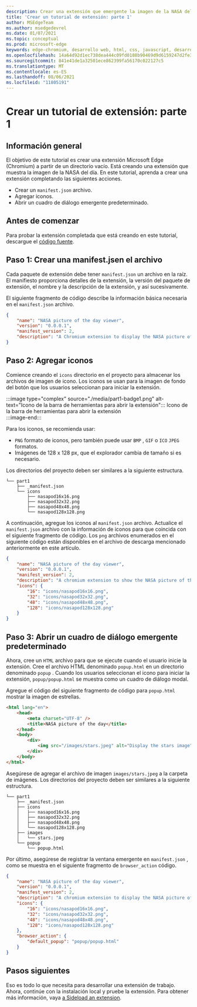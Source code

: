 ```yaml
---
description: Crear una extensión que emergente la imagen de la NASA del día
title: 'Crear un tutorial de extensión: parte 1'
author: MSEdgeTeam
ms.author: msedgedevrel
ms.date: 01/07/2021
ms.topic: conceptual
ms.prod: microsoft-edge
keywords: edge-chromium, desarrollo web, html, css, javascript, desarrollador, extensiones
ms.openlocfilehash: 14a64d92d1ec738dea444c09fd0188b90469d9d6159247d2fe3d03a27ce482a2
ms.sourcegitcommit: 841e41de1a32501ece862399fa56170c022127c5
ms.translationtype: MT
ms.contentlocale: es-ES
ms.lasthandoff: 08/06/2021
ms.locfileid: "11805191"
---
```

# <a name="create-an-extension-tutorial---part-1"></a>Crear un tutorial de extensión: parte 1  

## <a name="overview"></a>Información general  

El objetivo de este tutorial es crear una extensión Microsoft Edge (Chromium) a partir de un directorio vacío.  Está creando una extensión que muestra la imagen de la NASA del día. En este tutorial, aprenda a crear una extensión completando las siguientes acciones.  

*   Crear un `manifest.json` archivo.  
*   Agregar iconos.  
*   Abrir un cuadro de diálogo emergente predeterminado.  

## <a name="before-you-begin"></a>Antes de comenzar

Para probar la extensión completada que está creando en este tutorial, descargue el [código fuente][ArchiveExtensionGettingStartedPart1].  

## <a name="step-1-create-a-manifestjson-file"></a>Paso 1: Crear una manifest.jsen el archivo

Cada paquete de extensión debe tener `manifest.json` un archivo en la raíz.  El manifiesto proporciona detalles de la extensión, la versión del paquete de extensión, el nombre y la descripción de la extensión, y así sucesivamente.  

El siguiente fragmento de código describe la información básica necesaria en el `manifest.json` archivo.  

```json
{
    "name": "NASA picture of the day viewer",
    "version": "0.0.0.1",
    "manifest_version": 2,
    "description": "A Chromium extension to display the NASA picture of the day."
}
```  

## <a name="step-2-add-icons"></a>Paso 2: Agregar iconos  

Comience creando el `icons` directorio en el proyecto para almacenar los archivos de imagen de icono.  Los iconos se usan para la imagen de fondo del botón que los usuarios seleccionan para iniciar la extensión.  

:::image type="complex" source="./media/part1-badge1.png" alt-text="Icono de la barra de herramientas para abrir la extensión":::
   Icono de la barra de herramientas para abrir la extensión  
:::image-end:::  

Para los iconos, se recomienda usar: 
*   `PNG` formato de iconos, pero también puede usar `BMP` , `GIF` o `ICO` `JPEG` formatos.  
*   Imágenes de 128 x 128 px, que el explorador cambia de tamaño si es necesario.  

Los directorios del proyecto deben ser similares a la siguiente estructura.   

```shell
└── part1
    ├── _manifest.json
    └── icons
        ├── nasapod16x16.png
        ├── nasapod32x32.png
        ├── nasapod48x48.png
        └── nasapod128x128.png
```  

A continuación, agregue los iconos al `manifest.json` archivo. Actualice el `manifest.json` archivo con la información de iconos para que coincida con el siguiente fragmento de código. Los `png` archivos enumerados en el siguiente código están disponibles en el archivo de descarga mencionado anteriormente en este artículo.  

```json
{
    "name": "NASA picture of the day viewer",
    "version": "0.0.0.1",
    "manifest_version": 2,
    "description": "A chromium extension to show the NASA picture of the day.",
    "icons": {
        "16": "icons/nasapod16x16.png",
        "32": "icons/nasapod32x32.png",
        "48": "icons/nasapod48x48.png",
        "128": "icons/nasapod128x128.png"
    }
}
```  

## <a name="step-3-open-a-default-pop-up-dialog"></a>Paso 3: Abrir un cuadro de diálogo emergente predeterminado  

Ahora, cree un `HTML` archivo para que se ejecute cuando el usuario inicie la extensión.  Cree el archivo HTML denominado `popup.html` en un directorio denominado `popup` .  Cuando los usuarios seleccionan el icono para iniciar la extensión, `popup/popup.html` se muestra como un cuadro de diálogo modal.  

Agregue el código del siguiente fragmento de código para `popup.html` mostrar la imagen de estrellas.  

```html
<html lang="en">
    <head>
        <meta charset="UTF-8" />
        <title>NASA picture of the day</title>
    </head>
    <body>
        <div>
            <img src="/images/stars.jpeg" alt="Display the stars image" />
        </div>
    </body>
</html>
```  

Asegúrese de agregar el archivo de imagen `images/stars.jpeg` a la carpeta de imágenes.  Los directorios del proyecto deben ser similares a la siguiente estructura.   

```shell
└── part1
    ├── _manifest.json
    ├── icons
    │   ├── nasapod16x16.png
    │   ├── nasapod32x32.png
    │   ├── nasapod48x48.png
    │   └── nasapod128x128.png
    ├── images
    │   └── stars.jpeg
    └── popup
        └── popup.html
```  

Por último, asegúrese de registrar la ventana emergente en `manifest.json` , como se muestra en el siguiente fragmento de `browser_action` código.  

```json
{
    "name": "NASA picture of the day viewer",
    "version": "0.0.0.1",
    "manifest_version": 2,
    "description": "A chromium extension to display the NASA picture of the day.",
    "icons": {
        "16": "icons/nasapod16x16.png",
        "32": "icons/nasapod32x32.png",
        "48": "icons/nasapod48x48.png",
        "128": "icons/nasapod128x128.png"
    },
    "browser_action": {
        "default_popup": "popup/popup.html"
    }
}
```  

## <a name="next-steps"></a>Pasos siguientes
Eso es todo lo que necesita para desarrollar una extensión de trabajo.  Ahora, continúe con la instalación local y pruebe la extensión. Para obtener más información, vaya [a Sideload an extension][TestExtensionSideload].  

<!-- image links -->  

<!--[ImagePart1Heirarchy]: ./media/part1-heirarchy.png "Directory Structure"  -->  
<!--[ImagePart1Badge1]: ./media/part1-badge1.png "Toolbar Badge Icon"  -->  
<!--[ImagePart1Heirarchy1]: ./media/part1-heirarchy1.png "Directory Structure for Extension"  -->  
<!--[ImagePart1Threedots]: ./media/part1-threedots.png "Choose Extensions"  -->  
<!--[ImagePart1DevelopermodeToggle]: ./media/part1-developermode-toggle.png "Enable Developer Mode"  -->  
<!--[ImagePart1InstalledExtension]: ./media/part1-installed-extension.png "Installed Extensions"  -->  

<!-- links -->  

[ArchiveExtensionGettingStartedPart1]: https://github.com/MicrosoftEdge/MicrosoftEdge-Extensions-Demos/tree/master/extension-getting-started-part1/part1 "Origen del paquete de extensión completado | Microsoft Docs"

[TestExtensionSideload]: ./extension-sideloading.md "Probar la extensión (sideloading) | Microsoft Docs"
